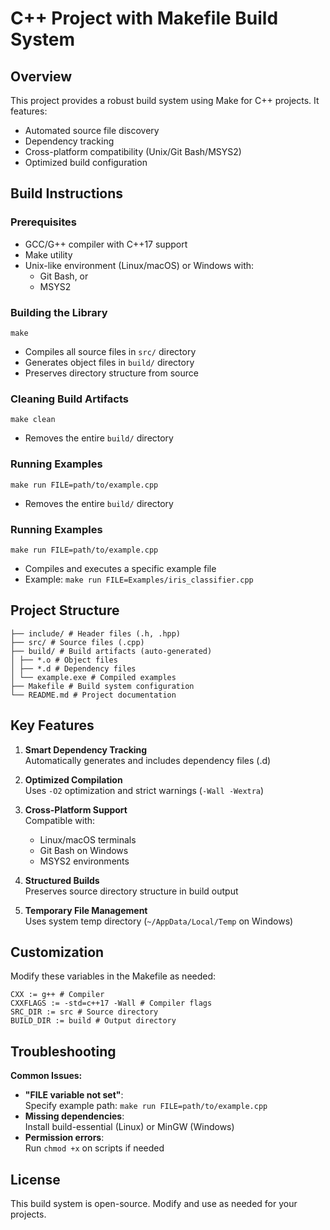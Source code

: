 # C++ Project with Makefile Build System

## Overview
This project provides a robust build system using Make for C++ projects. It features:
- Automated source file discovery
- Dependency tracking
- Cross-platform compatibility (Unix/Git Bash/MSYS2)
- Optimized build configuration

## Build Instructions

### Prerequisites
- GCC/G++ compiler with C++17 support
- Make utility
- Unix-like environment (Linux/macOS) or Windows with:
  - Git Bash, or
  - MSYS2

### Building the Library
```
make
```
- Compiles all source files in `src/` directory
- Generates object files in `build/` directory
- Preserves directory structure from source

### Cleaning Build Artifacts
```
make clean
```
- Removes the entire `build/` directory

### Running Examples
```
make run FILE=path/to/example.cpp
```
- Removes the entire `build/` directory

### Running Examples
```
make run FILE=path/to/example.cpp
```
- Compiles and executes a specific example file
- Example: `make run FILE=Examples/iris_classifier.cpp`

## Project Structure
```
├── include/ # Header files (.h, .hpp)
├── src/ # Source files (.cpp)
├── build/ # Build artifacts (auto-generated)
│ ├── *.o # Object files
│ ├── *.d # Dependency files
│ └── example.exe # Compiled examples
├── Makefile # Build system configuration
└── README.md # Project documentation
```


## Key Features
1. **Smart Dependency Tracking**  
   Automatically generates and includes dependency files (.d)

2. **Optimized Compilation**  
   Uses `-O2` optimization and strict warnings (`-Wall -Wextra`)

3. **Cross-Platform Support**  
   Compatible with:
   - Linux/macOS terminals
   - Git Bash on Windows
   - MSYS2 environments

4. **Structured Builds**  
   Preserves source directory structure in build output

5. **Temporary File Management**  
   Uses system temp directory (`~/AppData/Local/Temp` on Windows)

## Customization
Modify these variables in the Makefile as needed:

```
CXX := g++ # Compiler
CXXFLAGS := -std=c++17 -Wall # Compiler flags
SRC_DIR := src # Source directory
BUILD_DIR := build # Output directory
```


## Troubleshooting
**Common Issues:**
- **"FILE variable not set"**:  
  Specify example path: `make run FILE=path/to/example.cpp`
- **Missing dependencies**:  
  Install build-essential (Linux) or MinGW (Windows)
- **Permission errors**:  
  Run `chmod +x` on scripts if needed

## License
This build system is open-source. Modify and use as needed for your projects.

